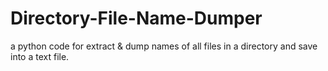 # Directory-File-Name-Dumper
a python code for extract &amp; dump names of all files in a directory and save into a text file.

